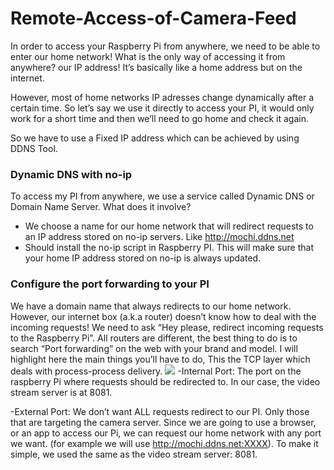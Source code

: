 # Remote-Access-of-Camera-Feed
In order to access your Raspberry Pi from anywhere, we need to be able to enter our home network! What is the only way of accessing it from anywhere? our IP address! It’s basically like a home address but on the internet.

However, most of home networks IP adresses change dynamically after a certain time. So let’s say we use it directly to access your PI, it would only work for a short time and then we’ll need to go home and check it again.

So we have to use a Fixed IP address which can be achieved by using DDNS Tool.
### Dynamic DNS with no-ip
To access my PI from anywhere, we use a service called Dynamic DNS or Domain Name Server. What does it involve?
- We choose a name for our home network that will redirect requests to an IP address stored on no-ip servers. Like http://mochi.ddns.net
- Should install the no-ip script in Raspberry PI. This will make sure that your home IP address stored on no-ip is always updated.

### Configure the port forwarding to your PI
 We have a domain name that always redirects to our home network. However, our internet box (a.k.a router) doesn’t know how to deal with the incoming requests! We need to ask “Hey please, redirect incoming requests to the Raspberry Pi”. All routers are different, the best thing to do is to search “Port forwarding” on the web with your brand and model. I will highlight here the main things you’ll have to do, This the TCP layer which deals with process-process delivery.
 ![](https://hackernoon.com/hn-images/1*1TZhxFzf_U6OEKceMSR1CA.png)
-Internal Port: The port on the raspberry Pi where requests should be redirected to. In our case, the video stream server is at 8081.

-External Port: We don’t want ALL requests redirect to our PI. Only those that are targeting the camera server. Since we are going to use a browser, or an app to access our Pi, we can request our home network with any port we want. (for example we will use http://mochi.ddns.net:XXXX). To make it simple, we used the same as the video stream server: 8081.

